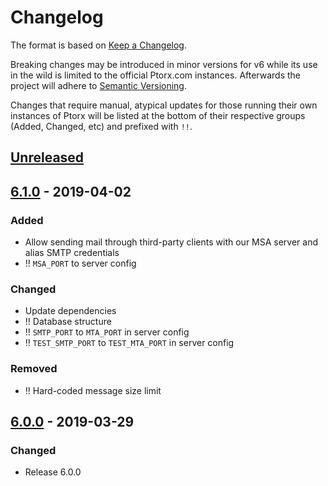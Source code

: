 # Changelog

The format is based on [Keep a Changelog](https://keepachangelog.com/en/1.0.0).

Breaking changes may be introduced in minor versions for v6 while its use in the wild is limited to the official Ptorx.com instances. Afterwards the project will adhere to [Semantic Versioning](https://semver.org).

Changes that require manual, atypical updates for those running their own instances of Ptorx will be listed at the bottom of their respective groups (Added, Changed, etc) and prefixed with `!!`.

## [Unreleased]

## [6.1.0] - 2019-04-02

### Added

- Allow sending mail through third-party clients with our MSA server and alias SMTP credentials
- !! `MSA_PORT` to server config

### Changed

- Update dependencies
- !! Database structure
- !! `SMTP_PORT` to `MTA_PORT` in server config
- !! `TEST_SMTP_PORT` to `TEST_MTA_PORT` in server config

### Removed

- !! Hard-coded message size limit

## [6.0.0] - 2019-03-29

### Changed

- Release 6.0.0

[unreleased]: https://github.com/Xyfir/ptorx/compare/6.1.0...HEAD
[6.1.0]: https://github.com/Xyfir/ptorx/compare/6.0.0...6.1.0
[6.0.0]: https://github.com/Xyfir/ptorx/releases/tag/6.0.0
